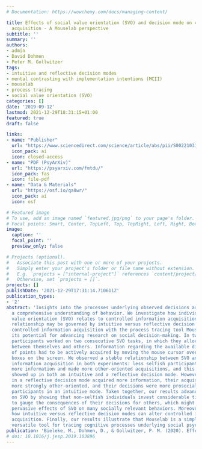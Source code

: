 ```yaml
---
# Documentation: https://wowchemy.com/docs/managing-content/

title: Effects of social value orientation (SVO) and decision mode on controlled information
  acquisition - A Mouselab perspective
subtitle: ''
summary: ''
authors:
- admin
- David Dohmen
- Peter M. Gollwitzer
tags:
- intuitive and reflective decision modes
- mental contrasting with implementation intentions (MCII)
- mouselab
- process tracing
- social value orientation (SVO)
categories: []
date: '2019-09-12'
lastmod: 2021-12-29T18:31:15+01:00
featured: true
draft: false

links:
- name: "Publisher"
  url: "https://www.sciencedirect.com/science/article/abs/pii/S0022103119300745"
  icon_pack: ai
  icon: closed-access
- name: "PDF (PsyArXiv)"
  url: "https://psyarxiv.com/fmtdu/"
  icon_pack: fas
  icon: file-pdf
- name: "Data & Materials"
  url: "https://osf.io/qa8wr/"
  icon_pack: ai
  icon: osf

# Featured image
# To use, add an image named `featured.jpg/png` to your page's folder.
# Focal points: Smart, Center, TopLeft, Top, TopRight, Left, Right, BottomLeft, Bottom, BottomRight.
image:
  caption: ''
  focal_point: ''
  preview_only: false

# Projects (optional).
#   Associate this post with one or more of your projects.
#   Simply enter your project's folder or file name without extension.
#   E.g. `projects = ["internal-project"]` references `content/project/deep-learning/index.md`.
#   Otherwise, set `projects = []`.
projects: []
publishDate: '2021-12-29T17:31:14.710611Z'
publication_types:
- '2'
abstract: 'Insights into the processes underlying observed decisions are crucial for
  a comprehensive understanding of behavior. We investigate how individual social
  value orientation (SVO) relates to controlled information acquisition and how this
  relationship may be governed by intuitive versus reflective decision modes. We measure
  controlled information acquisition with the process tracing tool Mouselab and demonstrate
  its potential for advancing research on social decision-making. In two experiments,
  participants worked on two consecutive SVO tasks, in which they allocated points
  between themselves and others. Information regarding the available distributions
  of points had to be actively acquired by moving the mouse cursor over corresponding
  boxes on the screen. We observed a stable relationship between SVO and controlled
  information acquisition in both experiments: less selfish participants acquired
  more information and made more other-oriented acquisitions, and this relationship
  showed up in both an intuitive and a reflective decision mode. However, participants
  in a reflective decision mode acquired more information, their acquisitions were
  more strongly other-oriented, and their decisions were more prosocial compared to
  participants in an intuitive mode. Taken together, our results advance research
  on SVO by showing that non-selfish individuals invest considerable time and effort
  to gauge the consequences of their decisions for others, which might underlie the
  pervasive effects of SVO on many socially relevant behaviors. Moreover, we demonstrate
  how intuitive versus reflective decision modes can alter controlled information
  acquisition. Finally, our results illustrate that Mouselab is a simple-to-use and
  versatile tool for tracing cognitive processes underlying social psychological phenomena.'
publication: 'Bieleke, M., Dohmen, D., & Gollwitzer, P. M. (2020). Effects of social value orientation (SVO) and decision mode on controlled information acquisition—A Mouselab perspective. *Journal of Experimental Social Psychology*, *86*, 103896. https://doi.org/10.1016/j.jesp.2019.103896'
# doi: 10.1016/j.jesp.2019.103896
---
```

